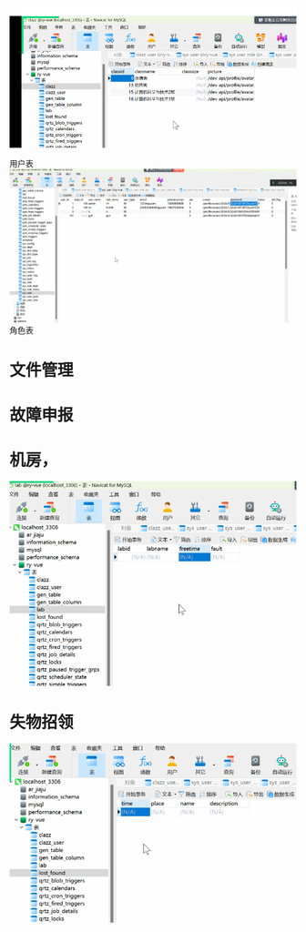 ![image.png](../images/毕业设计/b9d9680c48ef69c87a5fb1665d658ef0.png)

用户表
![image.png](../images/毕业设计/a5d1c435c56e6cd1e9cc0ee935835c7b.png)
角色表


# 文件管理


# 故障申报

# 机房，
![image.png](../images/毕业设计/dd12fc6aeb437949306159beebf094a3.png)

# 失物招领

![image.png](../images/毕业设计/3db27b3209ee457d0b3f59eed8235a8a.png)
